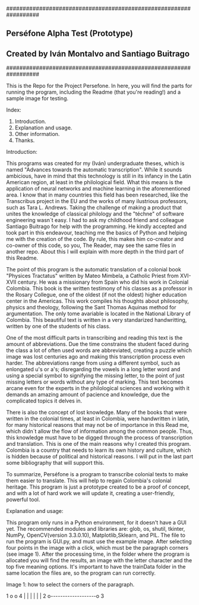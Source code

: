 ##################################################################
##                 Perséfone Alpha Test (Prototype)             ##
##            Created by Iván Montalvo and Santiago Buitrago    ##
##################################################################

This is the Repo for the Project Persefone. In here, you will find the parts for running the program,
including the Readme (that you're reading!) and a sample image for testing.

Index:
1. Introduction.
2. Explanation and usage.
3. Other information.
4. Thanks.


Introduction:

  This programs was created for my (Iván) undergraduate theses, which is named "Advances towards the automatic transcription".
  While it sounds ambicious, have in mind that this technology is still in its infancy in the Latin American region, at least
  in the philological field. What this means is the application of neural networks and machine learning in the aforementioned
  area. I know that in many countries this field has been researched, like the Transcribus project in the EU and the works
  of many ilustrious professors, such as Tara L. Andrews. Taking the challenge of making a product that unites the knowledge 
  of classical philology and the "téchne" of software engineering wasn´t easy. I had to ask my childhood friend and colleague
  Santiago Buitrago for help with the programming. He kindly accepted and took part in this endeavour, teaching me the basics
  of Python and helping me with the creation of the code. By rule, this makes him co-creator and co-owner of this code, so you,
  The Reader, may see the same files in another repo. About this I will explain with more depth in the 
  third part of this Readme.
  
  The point of this program is the automatic translation of a colonial book "Physices Tractatus" written by Mateo Mimbela, a
  Catholic Priest from XVI-XVII century. He was a missionary from Spain who did his work in Colonial Colombia. This book is the
  written testimony of his classes as a professor in the Rosary Collegue, one of the oldest (if not the oldest) higher education
  center in the Americas. This work compiles his thoughts about philosophy, physics and theology, following the Sant Thomas 
  Aquinas method for argumentation. The only tome avariable is located in the National Library of Colombia. This beautiful 
  text is written in a very standarized handwritting, written by one of the students of his class.
  
  One of the most difficult parts in transcribing and reading this text is the amount of abbreviations. Due the time constrains 
  the student faced during the class a lot of often used words are abbreviated, creating a puzzle which image was lost centuries 
  ago and making this transcription process even harder. The abbreviations range from using a different symbol, such as 
  enlongated u's or a's; disregarding the vowels in a long letter word and using a special symbol to signifying the missing
  letter, to the point of just missing letters or words without any type of marking. This text becomes arcane even for the
  experts in the philological sciences and working with it demands an amazing amount of pacience and knowledge, due the
  complicated topics it delves in. 
 
 There is also the concept of lost knowledge. Many of the books that were written in the colonial times, at least in Colombia,
 were handwritten in latin, for many historical reasons that may not be of importance in this Read me, which didn´t allow the 
 flow of information among the common people. Thus, this knowledge must have to be digged through the process of transcription
 and translation. This is one of the main reasons why I created this program. Colombia is a country that needs to learn its own
 history and culture, which is hidden because of political and historical reasons. I will put in the last part some bibliography
 that will support this.
 
 To summarize, Perséfone is a program to transcribe colonial texts to make them easier to translate. This will help to regain
 Colombia's colonial heritage. This program is just a prototype created to be a proof of concept, and with a lot of hard work
 we will update it, creating a user-friendly, powerful tool.
 
 
Explanation and usage:

  This program only runs in a Python environment, for it doesn't have a GUI yet. The recommended modules and libraries are: 
  glob, os, shutil, tkinter, NumPy, OpenCV(version 3.3.0.10), Matplotlib,Sklearn, and PIL. The file to run the program
  is GUI.py, and must use the example image. After selecting four points in the image with a click, which must be 
  the paragraph corners (see image 1). After the processing time, in the folder where the program is allocated you will 
  find the results, an image with the letter character and the top five meaning options. It's important to have the trainData
  folder in the same location the files are, so the program can run correctly.
  
  Image 1: how to select the corners of the paragraph.
  
 1 o                   o 4
   |                   |
   |                   |
   |                   |
 2 o-------------------o 3
 
 
